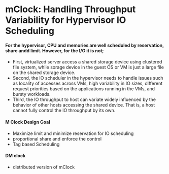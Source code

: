 # mClock: Handling Throughput Variability for Hypervisor IO Scheduling

#### For the hypervisor, CPU and memories are well scheduled by reservation, share andd limit. However, for the I/O it is not; 
- First, virtualized server access a shared storage device using clustered file system, while sorage device in the guest OS or VM
 is just a large file on the shared storage device. 
- Second, the IO scheduler in the hypervisor needs to handle issues such as locality of accesses across VMs, 
high variability in IO sizes, different request priorities based on the applications running in the VMs, and bursty workloads. 
- Third,  the IO throughput to host can variate widely influenced by the behavior of other hosts accessing the shared device.
That is, a host cannot fully control the IO throughput by its own.

#### M Clock Design Goal 
- Maximize limit and minimize reservation for IO scheduling 
- proportional share and enforce the control 
- Tag based Scheduling 

#### DM clock 
- distributed version of mClock 
